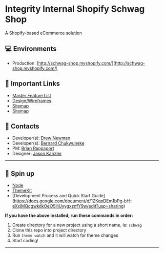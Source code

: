 # Integrity Internal Shopify Schwag Shop
A Shopify-based eCommerce solution

## :computer: Environments
- Production: [http://schwag-shop.myshopify.com/](http://schwag-shop.myshopify.com/)


## :link: Important Links
- [Master Feature List](https://docs.google.com/spreadsheets/d/1GatBkikuXrhTHyVNo0IZ902Zy9ZnIUqJ5BGagJklICA/edit#gid=0)
- [Design/Wireframes](https://www.figma.com/proto/2A9Z3gRSRXE4HVIvLTVfbr/jiffysteamer.com?node-id=30%3A94&viewport=890%2C274%2C0.25&scaling=min-zoom)
- [Sitemap](https://app.flowmapp.com/share/de9f7a5bc4f95f1fccfeca0b920847c9/sitemap/)
- [Sitemap](https://docs.google.com/spreadsheets/d/1VEWnS7yJvs0s9ouCTBvWzLU8GA_QU5m5rfW-m9nJrqY/edit#gid=0)


## :briefcase: Contacts
- Developer(s): [Drew Newman](mailto:drew.newman@integritystl.com)
- Developer(s): [Bernard Chukwuneke](mailto:bernard.chukwuneke@integritystl.com)
- PM: [Brian Rappaport](mailto:brian@integritystl.com)
- Designer: [Jason Kanzler](mailto:jason.kanzler@integritystl.com)

---

## :wrench: Spin up

* [Node](https://nodejs.org/)
* [ThemeKit](https://www.shopify.com/partners/blog/95401862-3-simple-steps-for-setting-up-a-local-shopify-theme-development-environment)
* [Development Process and Quick Start Guide] (https://docs.google.com/document/d/1ZKqoDEm1bPg-bH-eXxjMQcgwkdkOeO5HUyygxznfY9w/edit?usp=sharing)

**If you have the above installed, run these commands in order:**

1. Create directory for a new project using a short name, ie: `schwag`
1. Clone this repo into project directory
1. Run `theme watch` and it will watch for theme changes
1. Start coding!

---

